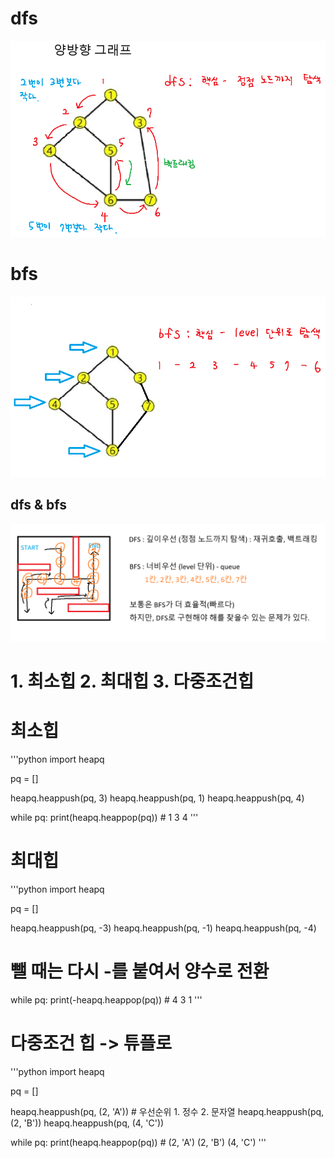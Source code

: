 # dfs
![dfs](./img/dfs_graph.png)

# bfs
![bfs](./img/bfs_graph.png)

## dfs & bfs
![dfs & bfs](./img/dfs_bfs.png)

# 1. 최소힙 2. 최대힙 3. 다중조건힙

# 최소힙
'''python
import heapq

pq = []

heapq.heappush(pq, 3)
heapq.heappush(pq, 1)
heapq.heappush(pq, 4)

while pq:
    print(heapq.heappop(pq)) # 1 3 4
'''

# 최대힙
'''python
import heapq

pq = []

heapq.heappush(pq, -3)
heapq.heappush(pq, -1)
heapq.heappush(pq, -4)

# 뺄 때는 다시 -를 붙여서 양수로 전환
while pq:
    print(-heapq.heappop(pq)) # 4 3 1
'''

# 다중조건 힙 -> 튜플로
'''python
import heapq

pq = []

heapq.heappush(pq, (2, 'A')) # 우선순위 1. 정수 2. 문자열
heapq.heappush(pq, (2, 'B'))
heapq.heappush(pq, (4, 'C'))

while pq:
    print(heapq.heappop(pq)) # (2, 'A') (2, 'B') (4, 'C')
'''